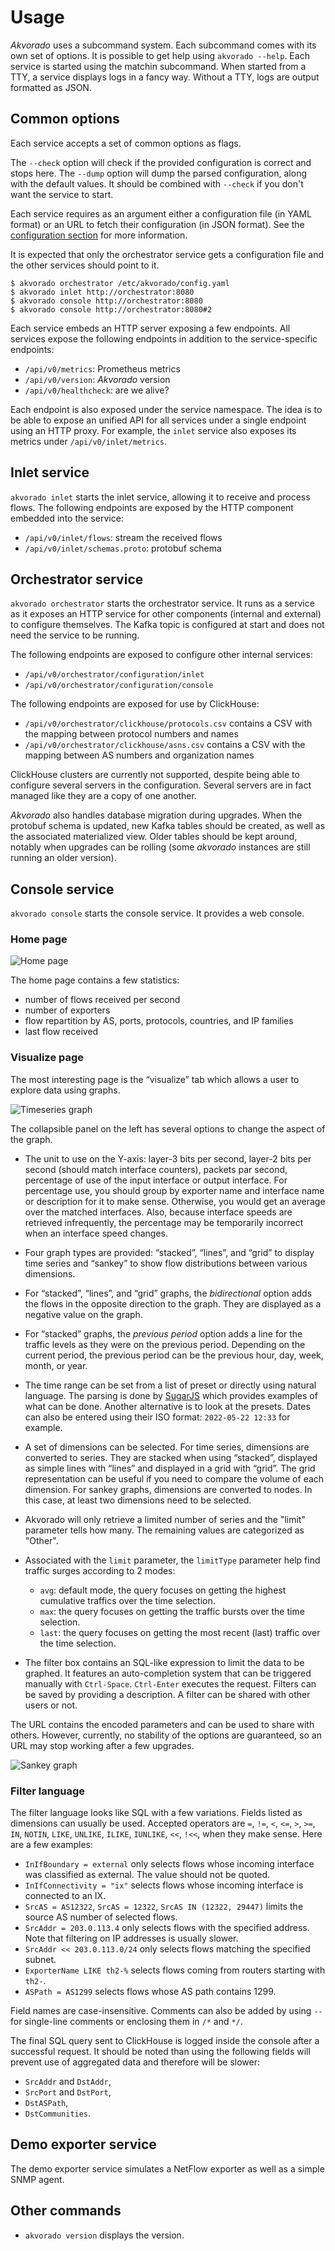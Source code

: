 # Usage

*Akvorado* uses a subcommand system. Each subcommand comes with its
own set of options. It is possible to get help using `akvorado
--help`. Each service is started using the matchin subcommand. When
started from a TTY, a service displays logs in a fancy way. Without a
TTY, logs are output formatted as JSON.

## Common options

Each service accepts a set of common options as flags.

The `--check` option will check if the provided configuration is
correct and stops here. The `--dump` option will dump the parsed
configuration, along with the default values. It should be combined
with `--check` if you don't want the service to start.

Each service requires as an argument either a configuration file (in
YAML format) or an URL to fetch their configuration (in JSON format).
See the [configuration section](02-configuration.md) for more
information.

It is expected that only the orchestrator service gets a configuration
file and the other services should point to it.

```console
$ akvorado orchestrator /etc/akvorado/config.yaml
$ akvorado inlet http://orchestrator:8080
$ akvorado console http://orchestrator:8080
$ akvorado console http://orchestrator:8080#2
```

Each service embeds an HTTP server exposing a few endpoints. All
services expose the following endpoints in addition to the
service-specific endpoints:

- `/api/v0/metrics`: Prometheus metrics
- `/api/v0/version`: *Akvorado* version
- `/api/v0/healthcheck`: are we alive?

Each endpoint is also exposed under the service namespace. The idea is
to be able to expose an unified API for all services under a single
endpoint using an HTTP proxy. For example, the `inlet` service also
exposes its metrics under `/api/v0/inlet/metrics`.

## Inlet service

`akvorado inlet` starts the inlet service, allowing it to receive and
process flows. The following endpoints are exposed by the HTTP
component embedded into the service:

- `/api/v0/inlet/flows`: stream the received flows
- `/api/v0/inlet/schemas.proto`: protobuf schema

## Orchestrator service

`akvorado orchestrator` starts the orchestrator service. It runs as a
service as it exposes an HTTP service for other components (internal
and external) to configure themselves. The Kafka topic is configured
at start and does not need the service to be running.

The following endpoints are exposed to configure other internal
services:

- `/api/v0/orchestrator/configuration/inlet`
- `/api/v0/orchestrator/configuration/console`

The following endpoints are exposed for use by ClickHouse:

- `/api/v0/orchestrator/clickhouse/protocols.csv` contains a CSV with the mapping
  between protocol numbers and names
- `/api/v0/orchestrator/clickhouse/asns.csv` contains a CSV with the mapping
  between AS numbers and organization names

ClickHouse clusters are currently not supported, despite being able to
configure several servers in the configuration. Several servers are in
fact managed like they are a copy of one another.

*Akvorado* also handles database migration during upgrades. When the
protobuf schema is updated, new Kafka tables should be created, as
well as the associated materialized view. Older tables should be kept
around, notably when upgrades can be rolling (some *akvorado*
instances are still running an older version).

## Console service

`akvorado console` starts the console service. It provides a web
console.

### Home page

![Home page](home.png)

The home page contains a few statistics:

- number of flows received per second
- number of exporters
- flow repartition by AS, ports, protocols, countries, and IP families
- last flow received

### Visualize page

The most interesting page is the “visualize” tab which
allows a user to explore data using graphs.

![Timeseries graph](timeseries.png)

The collapsible panel on the left has several options to change the
aspect of the graph.

- The unit to use on the Y-axis: layer-3 bits per second, layer-2 bits per
  second (should match interface counters), packets par second, percentage of
  use of the input interface or output interface. For percentage use, you should
  group by exporter name and interface name or description for it to make sense.
  Otherwise, you would get an average over the matched interfaces. Also, because
  interface speeds are retrieved infrequently, the percentage may be temporarily
  incorrect when an interface speed changes.

- Four graph types are provided: “stacked”, “lines”, and “grid” to
  display time series and “sankey” to show flow distributions between
  various dimensions.

- For “stacked”, “lines”, and “grid” graphs, the *bidirectional*
  option adds the flows in the opposite direction to the graph. They
  are displayed as a negative value on the graph.

- For “stacked” graphs, the *previous period* option adds a line for
  the traffic levels as they were on the previous period. Depending on
  the current period, the previous period can be the previous hour,
  day, week, month, or year.

- The time range can be set from a list of preset or directly using
  natural language. The parsing is done by
  [SugarJS](https://sugarjs.com/dates/#/Parsing) which provides
  examples of what can be done. Another alternative is to look at the
  presets. Dates can also be entered using their ISO format:
  `2022-05-22 12:33` for example.

- A set of dimensions can be selected. For time series, dimensions are
  converted to series. They are stacked when using “stacked”,
  displayed as simple lines with “lines” and displayed in a grid with
  “grid”. The grid representation can be useful if you need to compare
  the volume of each dimension. For sankey graphs, dimensions are
  converted to nodes. In this case, at least two dimensions need to be
  selected.

- Akvorado will only retrieve a limited number of series and the
  "limit" parameter tells how many. The remaining values are
  categorized as "Other".

- Associated with the `limit` parameter, the `limitType` parameter help find
  traffic surges according to 2 modes:
  - `avg`: default mode, the query focuses on getting the highest cumulative
    traffics over the time selection.
  - `max`: the query focuses on getting the traffic bursts over the time
    selection.
  - `last`: the query focuses on getting the most recent (last) traffic over
    the time selection.

- The filter box contains an SQL-like expression to limit the data to be
  graphed. It features an auto-completion system that can be triggered manually
  with `Ctrl-Space`. `Ctrl-Enter` executes the request. Filters can be saved by
  providing a description. A filter can be shared with other users or not.

The URL contains the encoded parameters and can be used to share with
others. However, currently, no stability of the options are
guaranteed, so an URL may stop working after a few upgrades.

![Sankey graph](sankey.png)

### Filter language

The filter language looks like SQL with a few variations. Fields
listed as dimensions can usually be used. Accepted operators are `=`,
`!=`, `<`, `<=`, `>`, `>=`, `IN`, `NOTIN`, `LIKE`, `UNLIKE`, `ILIKE`,
`IUNLIKE`, `<<`, `!<<`, when they make sense. Here are
a few examples:

- `InIfBoundary = external` only selects flows whose incoming
  interface was classified as external. The value should not be
  quoted.
- `InIfConnectivity = "ix"` selects flows whose incoming interface is
  connected to an IX.
- `SrcAS = AS12322`, `SrcAS = 12322`, `SrcAS IN (12322, 29447)`
  limits the source AS number of selected flows.
- `SrcAddr = 203.0.113.4` only selects flows with the specified
  address. Note that filtering on IP addresses is usually slower.
- `SrcAddr << 203.0.113.0/24` only selects flows matching the
  specified subnet.
- `ExporterName LIKE th2-%` selects flows coming from routers
  starting with `th2-`.
- `ASPath = AS1299` selects flows whose AS path contains 1299.

Field names are case-insensitive. Comments can also be added by using
`--` for single-line comments or enclosing them in `/*` and `*/`.

The final SQL query sent to ClickHouse is logged inside the console
after a successful request. It should be noted than using the
following fields will prevent use of aggregated data and therefore
will be slower:

- `SrcAddr` and `DstAddr`,
- `SrcPort` and `DstPort`,
- `DstASPath`,
- `DstCommunities`.

## Demo exporter service

The demo exporter service simulates a NetFlow exporter as well as a
simple SNMP agent.

## Other commands

- `akvorado version` displays the version.

